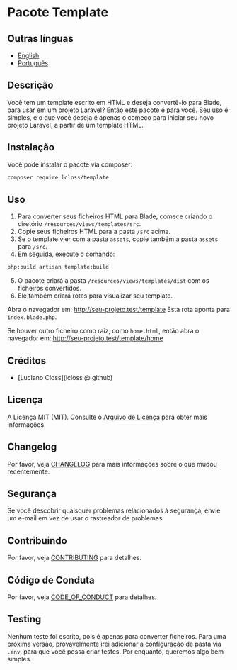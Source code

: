# Pacote Template

## Outras línguas

- [English](README.md)
- [Português](README-pt.md)

## Descrição

Você tem um template escrito em HTML e deseja convertê-lo para Blade, para usar em um projeto Laravel?
Então este pacote é para você. Seu uso é simples, e o que você deseja é apenas o começo para iniciar seu novo projeto Laravel, a partir de um template HTML.

## Instalação

Você pode instalar o pacote via composer:

```bash
composer require lcloss/template
```

## Uso

1. Para converter seus ficheiros HTML para Blade, comece criando o diretório `/resources/views/templates/src`.
2. Copie seus ficheiros HTML para a pasta `/src` acima.
3. Se o template vier com a pasta `assets`, copie também a pasta `assets` para `/src`.
4. Em seguida, execute o comando:
```bash
php:build artisan template:build
```
5. O pacote criará a pasta `/resources/views/templates/dist` com os ficheiros convertidos.
6. Ele também criará rotas para visualizar seu template.

Abra o navegador em: http://seu-projeto.test/template
Esta rota aponta para `index.blade.php`.

Se houver outro ficheiro como raiz, como `home.html`, então abra o navegador em:
http://seu-projeto.test/template/home

## Créditos

- [Luciano Closs](lcloss @ github)

## Licença

A Licença MIT (MIT). Consulte o [Arquivo de Licença](LICENSE-pt.md) para obter mais informações.

## Changelog

Por favor, veja [CHANGELOG](CHANGELOG-pt.md) para mais informações sobre o que mudou recentemente.

## Segurança

Se você descobrir quaisquer problemas relacionados à segurança, envie um e-mail
em vez de usar o rastreador de problemas.

## Contribuindo

Por favor, veja [CONTRIBUTING](CONTRIBUTING-pt.md) para detalhes.

## Código de Conduta

Por favor, veja [CODE_OF_CONDUCT](CODE_OF_CONDUCT-pt.md) para detalhes.

## Testing

Nenhum teste foi escrito, pois é apenas para converter ficheiros.
Para uma próxima versão, provavelmente irei adicionar a configuração de pasta via `.env`, para que você possa criar testes.
Por enquanto, queremos algo bem simples.

